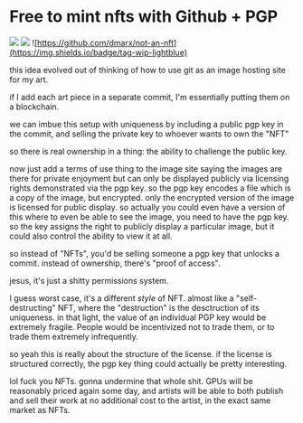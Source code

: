 # Free to mint nfts with Github + PGP


![](https://img.shields.io/badge/tag-publicgood-lightgrey)
![](https://img.shields.io/badge/tag-tooling-lightgrey)
![https://github.com/dmarx/not-an-nft](https://img.shields.io/badge/tag-wip-lightblue)

this idea evolved out of thinking of how to use git as an image hosting site for my art.

if I add each art piece in a separate commit, I'm essentially putting them on a blockchain.

we can imbue this setup with uniqueness by including a public pgp key in the commit, and selling the private key to whoever wants 
to own the "NFT"

so there is real ownership in a thing: the ability to challenge the public key. 

now just add a terms of use thing to the image site saying the images are there for private enjoyment but can only be displayed publicly via 
licensing rights demonstrated via the pgp key. so the pgp key encodes a file which is a copy of the image, but encrypted. only the encrypted 
version of the image is licensed for public display. so actually you could even have a version of this where to even be able to see the 
image, you need to have the pgp key. so the key assigns the right to publicly display a particular image, but it could also 
control the ability to view it at all.

so instead of "NFTs", you'd be selling someone a pgp key that unlocks a commit. instead of ownership, there's "proof of access". 

jesus, it's just a shitty permissions system. 

I guess worst case, it's a different *style* of NFT. almost like a "self-destructing" NFT, 
where the "destruction" is the desctruction of its uniqueness. in that light, the value
of an individual PGP key would be extremely fragile. People would be incentivized not to trade them,
or to trade them extremely infrequently. 

so yeah this is really about the structure of the license. if the license is structured correctly, the pgp key thing could actually be
pretty interesting. 

lol fuck you NFTs. gonna undermine that whole shit. GPUs will be reasonably priced again some day, and artists 
will be able to both publish and sell their work at no additional cost to the artist, in the exact same market as NFTs.
